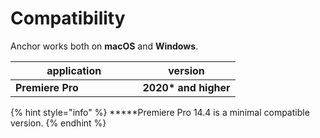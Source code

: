 # Compatibility

Anchor works both on **macOS** and **Windows**.

<table><thead><tr><th width="187.5">application</th><th>version</th></tr></thead><tbody><tr><td><strong>Premiere Pro</strong></td><td><strong>2020* and higher</strong></td></tr></tbody></table>

{% hint style="info" %}
**\***Premiere Pro 14.4 is a minimal compatible version.
{% endhint %}
